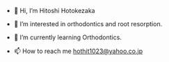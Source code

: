 - 👋 Hi, I’m Hitoshi Hotokezaka
- 👀 I’m interested in orthodontics and root resorption.
- 🌱 I’m currently learning Orthodontics.

- 📫 How to reach me hothit1023@yahoo.co.jp
<!---
hothit1023/hothit1023 is a ✨ special ✨ repository because its `README.md` (this file) appears on your GitHub profile.
You can click the Preview link to take a look at your changes.
--->
